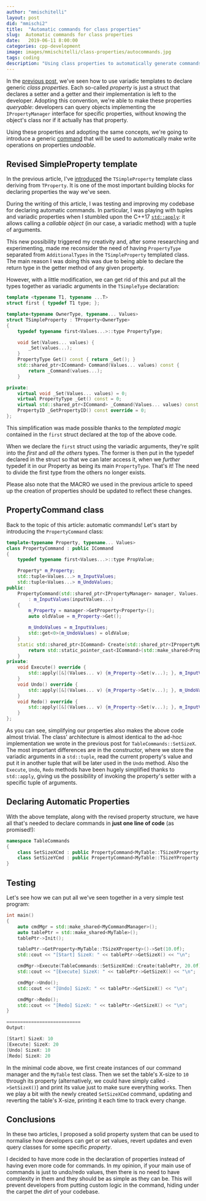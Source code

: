 ```yaml
---
author: "mmischitelli"
layout: post
did: "mmischi2"
title:  "Automatic commands for class properties"
slug:  Automatic commands for class properties
date:   2019-06-11 8:00:00
categories: cpp-development
image: images/mmischitelli/class-properties/autocommands.jpg
tags: coding
description: "Using class properties to automatically generate commands"
---
```

In the [previous post](/cpp-development/2019/06/04/templated-properties), we've seen how to use variadic templates to declare generic *class properties*. Each so-called *property* is just a struct that declares a setter and a getter and their implementation is left to the developer. Adopting this convention, we're able to make these properties *queryable*: developers can query objects implementing the `IPropertyManager` interface for specific properties, without knowing the object's class nor if it actually has that property.

Using these properties and adopting the same concepts, we're going to introduce a generic [command](/cpp-development/2019/06/04/templated-properties#command-pattern) that will be used to automatically make write operations on properties *undoable*.

## Revised SimpleProperty template
In the previous article, I've [introduced](/cpp-development/2019/06/04/templated-properties#generic-properties) the `TSimpleProperty` template class deriving from `TProperty`. It is one of the most important building blocks for declaring properties the way we've seen.

During the writing of this article, I was testing and improving my codebase for declaring automatic commands. In particular, I was playing with tuples and variadic properties when I stumbled upon the C++17 [`std::apply`](https://en.cppreference.com/w/cpp/utility/apply): it allows calling a *callable object* (in our case, a variadic method) with a tuple of arguments.

This new possibility triggered my creativity and, after some researching and experimenting, made me reconsider the need of having `PropertyType` separated from `AdditionalTypes` in the `TSimpleProperty` templated class. The main reason I was doing this was due to being able to declare the return type in the getter method of any given property.

However, with a little modification, we can get rid of this and put all the types together as variadic arguments in the `TSimpleType` declaration:

```cpp
template <typename T1, typename ...T>
struct first { typedef T1 type; };

template<typename OwnerType, typename... Values>
struct TSimpleProperty : TProperty<OwnerType>
{
	typedef typename first<Values...>::type PropertyType;

	void Set(Values... values) {
		_Set(values...);
	}
	PropertyType Get() const { return _Get(); }
	std::shared_ptr<ICommand> Command(Values... values) const {
		return _Command(values...);
	}

private:
	virtual void _Set(Values... values) = 0;
	virtual PropertyType _Get() const = 0;
	virtual std::shared_ptr<ICommand> _Command(Values... values) const = 0;
	PropertyID _GetPropertyID() const override = 0;
};
```

This simplification was made possible thanks to the *templated magic* contained in the `first` struct declared at the top of the above code.

When we declare the `first` struct using the variadic arguments, they're split into the *first* and *all the others* types. The former is then put in the typedef declared in the struct so that we can later access it, when we *further* typedef it in our Property as being its main `PropertyType`. That's it! The need to divide the first type from the others no longer exists.

Please also note that the MACRO we used in the previous article to speed up the creation of properties should be updated to reflect these changes.

## PropertyCommand class

Back to the topic of this article: automatic commands! Let's start by introducing the `PropertyCommand` class:

```cpp
template<typename Property, typename... Values>
class PropertyCommand : public ICommand
{
	typedef typename first<Values...>::type PropValue;

	Property* m_Property;
	std::tuple<Values...> m_InputValues;
	std::tuple<Values...> m_UndoValues;
public:
	PropertyCommand(std::shared_ptr<IPropertyManager> manager, Values... inputValues)
		: m_InputValues(inputValues...)
	{
		m_Property = manager->GetProperty<Property>();
		auto oldValue = m_Property->Get();

		m_UndoValues = m_InputValues;
		std::get<0>(m_UndoValues) = oldValue;
	}
	static std::shared_ptr<ICommand> Create(std::shared_ptr<IPropertyManager> manager, Values... inputValues) {
		return std::static_pointer_cast<ICommand>(std::make_shared<PropertyCommand>(manager, inputValues...));
	}
private:
	void Execute() override {
		std::apply([&](Values... v) {m_Property->Set(v...); }, m_InputValues);
	}
	void Undo() override {
		std::apply([&](Values... v) {m_Property->Set(v...); }, m_UndoValues);
	}
	void Redo() override {
		std::apply([&](Values... v) {m_Property->Set(v...); }, m_InputValues);
	}
};
```

As you can see, simplifying our properties also makes the above code almost trivial. The class' architecture is almost identical to the ad-hoc implementation we wrote in the previous post for `TableCommands::SetSizeX`. The most important differences are in the constructor, where we store the variadic arguments in a `std::tuple`, read the current property's value and put it in another tuple that will be later used in the `Undo` method. Also the `Execute`, `Undo`, `Redo` methods have been hugely simplified thanks to `std::apply`, giving us the possibility of invoking the property's setter with a specific tuple of arguments.

## Declaring Automatic Properties
With the above template, along with the revised property structure, we have all that's needed to declare commands in **just one line of code** (as promised!):

```cpp
namespace TableCommands
{
    class SetSizeXCmd : public PropertyCommand<MyTable::TSizeXProperty,float> { };
    class SetSizeYCmd : public PropertyCommand<MyTable::TSizeYProperty,float> { };
}
```

## Testing
Let's see how we can put all we've seen together in a very simple test program:

```cpp
int main()
{
	auto cmdMgr = std::make_shared<MyCommandManager>();
	auto tablePtr = std::make_shared<MyTable>();
	tablePtr->Init();

	tablePtr->GetProperty<MyTable::TSizeXProperty>()->Set(10.0f);
	std::cout << "[Start] SizeX: " << tablePtr->GetSizeX() << "\n";

	cmdMgr->Execute(TableCommands::SetSizeXCmd::Create(tablePtr, 20.0f));
	std::cout << "[Execute] SizeX: " << tablePtr->GetSizeX() << "\n";

	cmdMgr->Undo();
	std::cout << "[Undo] SizeX: " << tablePtr->GetSizeX() << "\n";

	cmdMgr->Redo();
	std::cout << "[Redo] SizeX: " << tablePtr->GetSizeX() << "\n";
}

===========================
Output:

[Start] SizeX: 10
[Execute] SizeX: 20
[Undo] SizeX: 10
[Redo] SizeX: 20
```

In the minimal code above, we first create instances of our command manager and the `MyTable` test class. Then we set the table's X-size to `10` through its property (alternatively, we could have simply called `->SetSizeX()`) and print its value just to make sure everything works. Then we play a bit with the newly created `SetSizeXCmd` command, updating and reverting the table's X-size, printing it each time to track every change.

## Conclusions
In these two articles, I proposed a solid property system that can be used to normalise how developers can get or set values, revert updates and even query classes for some specific *property*.

I decided to have more code in the declaration of properties instead of having even more code for commands. In my opinion, if your main use of commands is just to undo/redo values, then there is no need to have complexity in them and they should be as simple as they can be. This will prevent developers from putting custom logic in the command, hiding under the carpet the *dirt* of your codebase.
